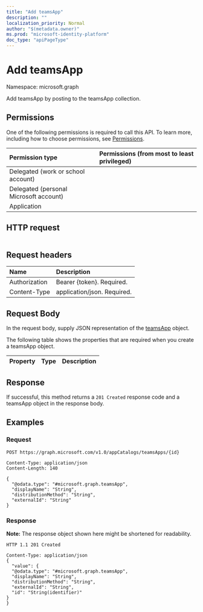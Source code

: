 ```yaml
---
title: "Add teamsApp"
description: ""
localization_priority: Normal
author: "$(metadata.owner)"
ms.prod: "microsoft-identity-platform"
doc_type: "apiPageType"
---
```


# Add teamsApp

Namespace: microsoft.graph

Add teamsApp by posting to the teamsApp collection.

## Permissions

One of the following permissions is required to call this API. To learn more, including how to choose permissions, see [Permissions](/graph/permissions-reference).

| Permission type                        | Permissions (from most to least privileged) |
| :------------------------------------- | :------------------------------------------ |
| Delegated (work or school account)     |                                             |
| Delegated (personal Microsoft account) |                                             |
| Application                            |                                             |

## HTTP request

<!-- {
  "blockType": "ignored"
}
-->

```http

```

## Request headers

| Name          | Description                 |
| :------------ | :-------------------------- |
| Authorization | Bearer {token}. Required.   |
| Content-Type  | application/json. Required. |

## Request Body

In the request body, supply JSON representation of the [teamsApp](../resources/-teamsapp.md) object.

<!-- Actions and Functions -->

<!-- CRUD Methods -->

The following table shows the properties that are required when you create a teamsApp object.

| Property | Type | Description |
| :------- | :--- | :---------- |

## Response

If successful, this method returns a `201 Created` response code and a teamsApp object in the response body.

## Examples

### Request

<!-- {
  "blockType": "request",
  "name": "add_teamsapp"
}
-->

```http
POST https://graph.microsoft.com/v1.0/appCatalogs/teamsApps/{id}

Content-Type: application/json
Content-Length: 140

{
  "@odata.type": "#microsoft.graph.teamsApp",
  "displayName": "String",
  "distributionMethod": "String",
  "externalId": "String"
}

```

### Response

**Note:** The response object shown here might be shortened for readability.

<!-- {
  "blockType": "response",
  "truncated": true,
  "@odata.type": "Microsoft.Teams.GraphSvc.teamsApp"
}
-->

```http
HTTP 1.1 201 Created

Content-Type: application/json
{
  "value": {
  "@odata.type": "#microsoft.graph.teamsApp",
  "displayName": "String",
  "distributionMethod": "String",
  "externalId": "String",
  "id": "String(identifier)"
}
}

```
